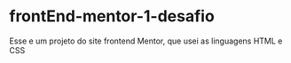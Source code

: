 # frontEnd-mentor-1-desafio

Esse e um projeto do site frontend Mentor, que usei as linguagens HTML e CSS
